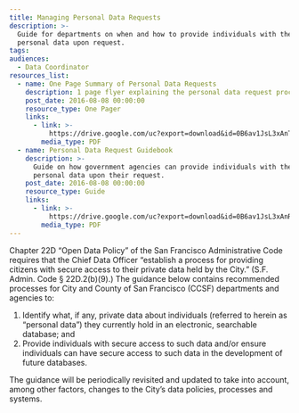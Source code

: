```yaml
---
title: Managing Personal Data Requests
description: >-
  Guide for departments on when and how to provide individuals with their own
  personal data upon request.
tags:
audiences:
  - Data Coordinator
resources_list:
  - name: One Page Summary of Personal Data Requests
    description: 1 page flyer explaining the personal data request process.
    post_date: 2016-08-08 00:00:00
    resource_type: One Pager
    links:
      - link: >-
          https://drive.google.com/uc?export=download&id=0B6av1JsL3xAnTUc1eXBNdjVtS3c
        media_type: PDF
  - name: Personal Data Request Guidebook
    description: >-
      Guide on how government agencies can provide individuals with their own
      personal data upon their request.
    post_date: 2016-08-08 00:00:00
    resource_type: Guide
    links:
      - link: >-
          https://drive.google.com/uc?export=download&id=0B6av1JsL3xAnREFfc1JYb0NwcUE
        media_type: PDF
---
```



Chapter 22D “Open Data Policy” of the San Francisco Administrative Code requires that the Chief Data Officer “establish a process for providing citizens with secure access to their private data held by the City.” (S.F. Admin. Code § 22D.2(b)(9).) The guidance below contains recommended processes for City and County of San Francisco (CCSF) departments and agencies to:

1. Identify what, if any, private data about individuals (referred to herein as “personal data”) they currently hold in an electronic, searchable database; and
2. Provide individuals with secure access to such data and/or ensure individuals can have secure access to such data in the development of future databases.

The guidance will be periodically revisited and updated to take into account, among other factors, changes to the City’s data policies, processes and systems.